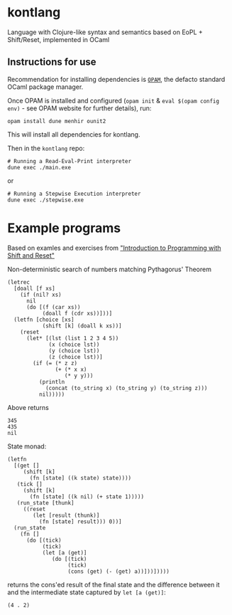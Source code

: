 # kontlang
Language with Clojure-like syntax and semantics based on EoPL + Shift/Reset, implemented in OCaml

## Instructions for use
Recommendation for installing dependencies is [`OPAM`](https://opam.ocaml.org), the defacto standard OCaml package manager.

Once OPAM is installed and configured (`opam init` & `eval $(opam config env)` - see OPAM website for further details), run:

```
opam install dune menhir ounit2
```

This will install all dependencies for kontlang.

Then in the `kontlang` repo:

```
# Running a Read-Eval-Print interpreter
dune exec ./main.exe
```

or

```
# Running a Stepwise Execution interpreter
dune exec ./stepwise.exe
```


# Example programs

Based on examles and exercises from ["Introduction to Programming with Shift and Reset"](http://pllab.is.ocha.ac.jp/~asai/cw2011tutorial/main-e.pdf)

Non-deterministic search of numbers matching Pythagorus' Theorem

```racket
(letrec
  [doall [f xs]
    (if (nil? xs)
      nil
      (do [(f (car xs))
           (doall f (cdr xs))]))]
  (letfn [choice [xs]
           (shift [k] (doall k xs))]
    (reset
      (let* [(lst (list 1 2 3 4 5))
             (x (choice lst))
             (y (choice lst))
             (z (choice lst))]
        (if (= (* z z)
               (+ (* x x)
                  (* y y)))
          (println
            (concat (to_string x) (to_string y) (to_string z)))
          nil)))))
```

Above returns

```
345
435
nil
```

State monad:

```racket
(letfn
  [(get []
     (shift [k]
       (fn [state] ((k state) state))))
   (tick []
     (shift [k]
       (fn [state] ((k nil) (+ state 1)))))
   (run_state [thunk]
     ((reset 
        (let [result (thunk)]
          (fn [state] result))) 0))]
  (run_state
    (fn []
      (do [(tick)
           (tick)
           (let [a (get)]
              (do [(tick)
                   (tick)
                   (cons (get) (- (get) a))]))]))))
```

returns the cons'ed result of the final state and the difference between it and the intermediate state captured by `let [a (get)]`:

```
(4 . 2)
```
